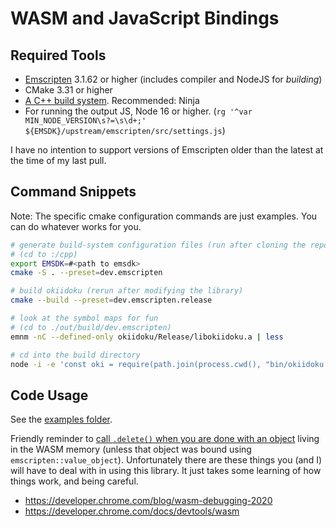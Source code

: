 <!-- SPDX-FileCopyrightText: 2020 David Fong -->
<!-- SPDX-License-Identifier: CC0-1.0 -->
<!-- cspell:dictionaries cpp-refined -->
# WASM and JavaScript Bindings

## Required Tools

- [Emscripten](https://emscripten.org/docs/getting_started/downloads.html) 3.1.62 or higher (includes compiler and NodeJS for _building_)
- CMake 3.31 or higher
- [A C++ build system](https://cmake.org/cmake/help/latest/manual/cmake-generators.7.html). Recommended: Ninja
- For running the output JS, Node 16 or higher. (`rg '^var MIN_NODE_VERSION\s?=\s\d+;' ${EMSDK}/upstream/emscripten/src/settings.js`)

I have no intention to support versions of Emscripten older than the latest at the time of my last pull.

## Command Snippets

Note: The specific cmake configuration commands are just examples. You can do whatever works for you.

```sh
# generate build-system configuration files (run after cloning the repo)
# (cd to :/cpp)
export EMSDK=#<path to emsdk>
cmake -S . --preset=dev.emscripten

# build okiidoku (rerun after modifying the library)
cmake --build --preset=dev.emscripten.release

# look at the symbol maps for fun
# (cd to ./out/build/dev.emscripten)
emnm -nC --defined-only okiidoku/Release/libokiidoku.a | less

# cd into the build directory
node -i -e 'const oki = require(path.join(process.cwd(), "bin/okiidoku.js"))'
```

## Code Usage

See the [examples folder](./examples/).

Friendly reminder to [call `.delete()` when you are done with an object](https://emscripten.org/docs/porting/connecting_cpp_and_javascript/embind.html#memory-management) living in the WASM memory (unless that object was bound using `emscripten::value_object`). Unfortunately there are these things you (and I) will have to deal with in using this library. It just takes some learning of how things work, and being careful.

- https://developer.chrome.com/blog/wasm-debugging-2020
- https://developer.chrome.com/docs/devtools/wasm